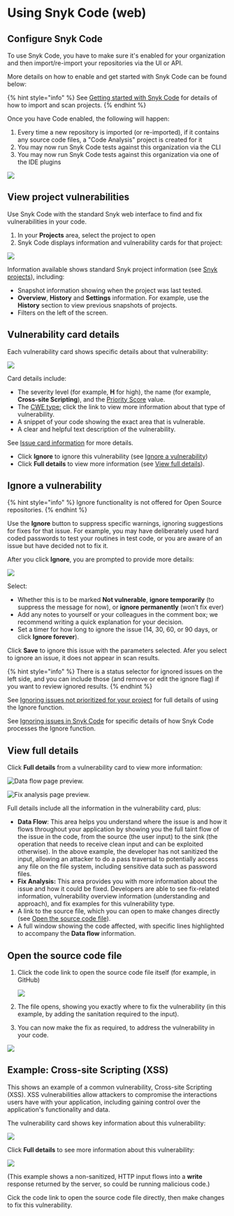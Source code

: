 # Using Snyk Code (web)



## Configure Snyk Code

To use Snyk Code, you have to make sure it's enabled for your organization and then import/re-import your repositories via the UI or API.

More details on how to enable and get started with Snyk Code can be found below:

{% hint style="info" %}
See [Getting started with Snyk Code](https://docs.snyk.io/getting-started/getting-started-snyk-products/getting-started-with-snyk-code) for details of how to import and scan projects.
{% endhint %}

Once you have Code enabled, the following will happen:

1. Every time a new repository is imported (or re-imported), if it contains any source code files, a "Code Analysis" project is created for it
2. You may now run Snyk Code tests against this organization via the CLI
3. You may now run Snyk Code tests against this organization via one of the IDE plugins

![](../../.gitbook/assets/screenshot\_2021-06-17\_at\_13.23.19.png)

## View project vulnerabilities

Use Snyk Code with the standard Snyk web interface to find and fix vulnerabilities in your code.

1. In your **Projects** area, select the project to open
2. Snyk Code displays information and vulnerability cards for that project:&#x20;

![](../../.gitbook/assets/snykcofe\_priority\_score.png)

Information available shows standard Snyk project information (see [Snyk projects](https://support.snyk.io/hc/en-us/sections/360004724958-Snyk-projects)), including:

* Snapshot information showing when the project was last tested.
* **Overview**, **History** and **Settings** information. For example, use the **History** section to view previous snapshots of projects.
* Filters on the left of the screen.

## Vulnerability card details

Each vulnerability card shows specific details about that vulnerability:

![](../../.gitbook/assets/snykcode\_issue\_card.png)

Card details include:

* The severity level (for example, **H** for high), the name (for example, **Cross-site Scripting**), and the [Priority Score](https://docs.snyk.io/fixing-and-prioritizing-issues/starting-to-fix-vulnerabilities/snyk-priority-score) value.
* The [CWE type:](https://cwe.mitre.org/data/index.html) click the link to view more information about that type of vulnerability.
* A snippet of your code showing the exact area that is vulnerable.
* A clear and helpful text description of the vulnerability.

See [Issue card information](https://docs.snyk.io/getting-started/introduction-to-snyk-projects/issue-card-information) for more details.

* Click **Ignore** to ignore this vulnerability (see [Ignore a vulnerability](using-snyk-code-web.md))
* Click **Full details** to view more information (see [View full details](using-snyk-code-web.md)).

## Ignore a vulnerability

{% hint style="info" %}
Ignore functionality is not offered for Open Source repositories.
{% endhint %}

Use the **Ignore** button to suppress specific warnings, ignoring suggestions for fixes for that issue. For example, you may have deliberately used hard coded passwords to test your routines in test code, or you are aware of an issue but have decided not to fix it.

After you click **Ignore**, you are prompted to provide more details:

![](../../.gitbook/assets/snykcode-ignore-pic2.png)

Select:

* Whether this is to be marked **Not vulnerable**, **ignore temporarily** (to suppress the message for now), or **ignore permanently** (won’t fix ever)
* Add any notes to yourself or your colleagues in the comment box; we recommend writing a quick explanation for your decision.
* Set a timer for how long to ignore the issue (14, 30, 60, or 90 days, or click **Ignore forever**).

Click **Save** to ignore this issue with the parameters selected. Afer you select to ignore an issue, it does not appear in scan results.

{% hint style="info" %}
There is a status selector for ignored issues on the left side, and you can include those (and remove or edit the ignore flag) if you want to review ignored results.
{% endhint %}

See [Ignoring issues not prioritized for your project](https://docs.snyk.io/fixing-and-prioritizing-issues/issue-management/ignore-issues) for full details of using the Ignore function.

See [Ignoring issues in Snyk Code](https://docs.snyk.io/fixing-and-prioritizing-issues/issue-management/ignore-issues#Ignore-Snyk-Code) for specific details of how Snyk Code processes the Ignore function.

## View full details

Click **Full details** from a vulnerability card to view more information:

![Data flow page preview.](../../.gitbook/assets/data-flow.png)

![Fix analysis page preview.](../../.gitbook/assets/fix-analysis.png)

Full details include all the information in the vulnerability card, plus:

* **Data Flow**: This area helps you understand where the issue is and how it flows throughout your application by showing you the full taint flow of the issue in the code, from the source (the user input) to the sink (the operation that needs to receive clean input and can be exploited otherwise). In the above example, the developer has not sanitized the input, allowing an attacker to do a pass traversal to potentially access any file on the file system, including sensitive data such as password files.
* **Fix Analysis:** This area provides you with more information about the issue and how it could be fixed. Developers are able to see fix-related information, vulnerability overview information (understanding and approach), and fix examples for this vulnerability type.
* A link to the source file, which you can open to make changes directly (see [Open the source code file](using-snyk-code-web.md)).
* A full window showing the code affected, with specific lines highlighted to accompany the **Data flow** information.

## Open the source code file

1.  Click the code link to open the source code file itself (for example, in GitHub)

    ![](../../.gitbook/assets/link.png)
2. The file opens, showing you exactly where to fix the vulnerability (in this example, by adding the sanitation required to the input).
3. You can now make the fix as required, to address the vulnerability in your code.

![](../../.gitbook/assets/open-code2.png)

## Example: Cross-site Scripting (XSS)

This shows an example of a common vulnerability, Cross-site Scripting (XSS). XSS vulnerabilities allow attackers to compromise the interactions users have with your application, including gaining control over the application's functionality and data.

The vulnerability card shows key information about this vulnerability:

![](../../.gitbook/assets/snykcode\_issue\_card.png)

Click **Full details** to see more information about this vulnerability:

![](../../.gitbook/assets/xss-2.png)

(This example shows a non-sanitized, HTTP input flows into a **write** response returned by the server, so could be running malicious code.)

Cick the code link to open the source code file directly, then make changes to fix this vulnerability.

